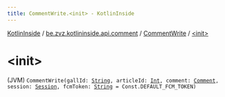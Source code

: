 ```yaml
---
title: CommentWrite.<init> - KotlinInside
---
```


[KotlinInside](../../index.html) / [be.zvz.kotlininside.api.comment](../index.html) / [CommentWrite](index.html) / [&lt;init&gt;](./-init-.html)

# &lt;init&gt;

(JVM) `CommentWrite(gallId: `[`String`](https://kotlinlang.org/api/latest/jvm/stdlib/kotlin/-string/index.html)`, articleId: `[`Int`](https://kotlinlang.org/api/latest/jvm/stdlib/kotlin/-int/index.html)`, comment: `[`Comment`](../../be.zvz.kotlininside.api.type.comment/-comment.html)`, session: `[`Session`](../../be.zvz.kotlininside.session/-session/index.html)`, fcmToken: `[`String`](https://kotlinlang.org/api/latest/jvm/stdlib/kotlin/-string/index.html)` = Const.DEFAULT_FCM_TOKEN)`